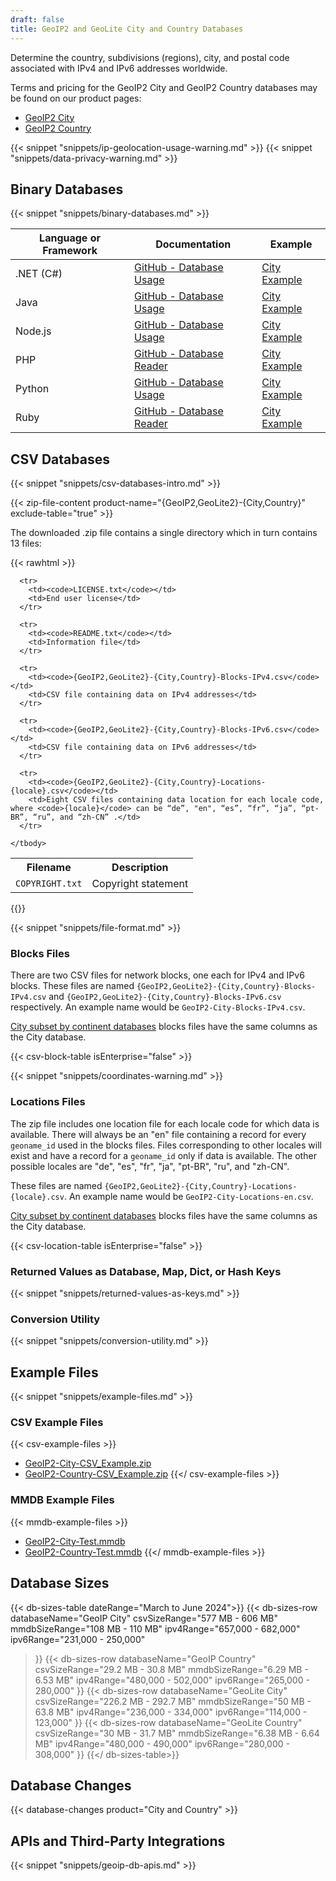 ```yaml
---
draft: false
title: GeoIP2 and GeoLite City and Country Databases
---
```


Determine the country, subdivisions (regions), city, and postal code associated
with IPv4 and IPv6 addresses worldwide.

Terms and pricing for the GeoIP2 City and GeoIP2 Country databases may be found
on our product pages:

- [GeoIP2 City](https://www.maxmind.com/en/geoip2-city)
- [GeoIP2 Country](https://www.maxmind.com/en/geoip2-country)

{{< snippet "snippets/ip-geolocation-usage-warning.md" >}}
{{< snippet "snippets/data-privacy-warning.md" >}}

## Binary Databases

{{< snippet "snippets/binary-databases.md" >}}

| Language or Framework | Documentation                                                                      | Example                                                                |
| --------------------- | ---------------------------------------------------------------------------------- | ---------------------------------------------------------------------- |
| .NET (C#)             | [GitHub - Database Usage](https://github.com/maxmind/GeoIP2-dotnet#database-usage) | [City Example](https://github.com/maxmind/GeoIP2-dotnet#city-database) |
| Java                  | [GitHub - Database Usage](https://github.com/maxmind/GeoIP2-java#database-usage)   | [City Example](https://github.com/maxmind/GeoIP2-java#city)            |
| Node.js               | [GitHub - Database Usage](https://github.com/maxmind/GeoIP2-node#database-usage)   | [City Example](https://github.com/maxmind/GeoIP2-node#city-example)    |
| PHP                   | [GitHub - Database Reader](https://github.com/maxmind/GeoIP2-php#database-reader)  | [City Example](https://github.com/maxmind/GeoIP2-php#city-example)     |
| Python                | [GitHub - Database Usage](https://github.com/maxmind/GeoIP2-python#database-usage) | [City Example](https://github.com/maxmind/GeoIP2-python#city-database) |
| Ruby                  | [GitHub - Database Reader](https://github.com/maxmind/GeoIP2-ruby#database-reader) | [City Example](https://github.com/maxmind/GeoIP2-ruby#city-example)    |

## CSV Databases

{{< snippet "snippets/csv-databases-intro.md" >}}

{{< zip-file-content product-name="{GeoIP2,GeoLite2}-{City,Country}" exclude-table="true" >}}

The downloaded .zip file contains a single directory which in turn contains 13
files:

{{< rawhtml >}}
<div class="table">
  <table>
    <tbody>
      <tr>
        <th>Filename</th>
        <th>Description</th>
      </tr>
      <tr>
        <td><code>COPYRIGHT.txt</code></td>
        <td>Copyright statement</td>
      </tr>

      <tr>
        <td><code>LICENSE.txt</code></td>
        <td>End user license</td>
      </tr>

      <tr>
        <td><code>README.txt</code></td>
        <td>Information file</td>
      </tr>

      <tr>
        <td><code>{GeoIP2,GeoLite2}-{City,Country}-Blocks-IPv4.csv</code></td>
        <td>CSV file containing data on IPv4 addresses</td>
      </tr>

      <tr>
        <td><code>{GeoIP2,GeoLite2}-{City,Country}-Blocks-IPv6.csv</code></td>
        <td>CSV file containing data on IPv6 addresses</td>
      </tr>

      <tr>
        <td><code>{GeoIP2,GeoLite2}-{City,Country}-Locations-{locale}.csv</code></td>
        <td>Eight CSV files containing data location for each locale code, where <code>{locale}</code> can be “de”, "en", “es”, “fr”, “ja”, “pt-BR”, “ru”, and “zh-CN” .</td>
      </tr>

    </tbody>
  </table>
</div>
{{</ rawhtml >}}

{{< snippet "snippets/file-format.md" >}}

### Blocks Files

There are two CSV files for network blocks, one each for IPv4 and IPv6 blocks.
These files are named `{GeoIP2,GeoLite2}-{City,Country}-Blocks-IPv4.csv` and
`{GeoIP2,GeoLite2}-{City,Country}-Blocks-IPv6.csv` respectively. An example name
would be `GeoIP2-City-Blocks-IPv4.csv`.

[City subset by continent databases](https://www.maxmind.com/en/geoip2-city-database-by-continent)
blocks files have the same columns as the City database.

{{< csv-block-table isEnterprise="false" >}}

{{< snippet "snippets/coordinates-warning.md" >}}

### Locations Files

The zip file includes one location file for each locale code for which data is
available. There will always be an "en" file containing a record for every
`geoname_id` used in the blocks files. Files corresponding to other locales will
exist and have a record for a `geoname_id` only if data is available. The other
possible locales are "de", "es", "fr", "ja", "pt-BR", "ru", and "zh-CN".

These files are named `{GeoIP2,GeoLite2}-{City,Country}-Locations-{locale}.csv`.
An example name would be `GeoIP2-City-Locations-en.csv`.

[City subset by continent databases](https://www.maxmind.com/en/geoip2-city-database-by-continent)
blocks files have the same columns as the City database.

{{< csv-location-table isEnterprise="false" >}}

### Returned Values as Database, Map, Dict, or Hash Keys

{{< snippet "snippets/returned-values-as-keys.md" >}}

### Conversion Utility

{{< snippet "snippets/conversion-utility.md" >}}

## Example Files

{{< snippet "snippets/example-files.md" >}}

### CSV Example Files

{{< csv-example-files >}}
* [GeoIP2-City-CSV\_Example.zip](/static/GeoIP2-City-CSV_Example.zip)
* [GeoIP2-Country-CSV\_Example.zip](/static/GeoIP2-Country-CSV_Example.zip)
{{</ csv-example-files >}}

### MMDB Example Files

{{< mmdb-example-files >}}
* [GeoIP2-City-Test.mmdb](https://github.com/maxmind/MaxMind-DB/blob/main/test-data/GeoIP2-City-Test.mmdb)
* [GeoIP2-Country-Test.mmdb](https://github.com/maxmind/MaxMind-DB/blob/main/test-data/GeoIP2-Country-Test.mmdb)
{{</ mmdb-example-files >}}

## Database Sizes

{{< db-sizes-table dateRange="March to June 2024">}}
  {{< db-sizes-row
    databaseName="GeoIP City"
    csvSizeRange="577 MB - 606 MB"
    mmdbSizeRange="108 MB - 110 MB"
    ipv4Range="657,000 - 682,000"
    ipv6Range="231,000 - 250,000"
  >}}
  {{< db-sizes-row
    databaseName="GeoIP Country"
    csvSizeRange="29.2 MB - 30.8 MB"
    mmdbSizeRange="6.29 MB - 6.53 MB"
    ipv4Range="480,000 - 502,000"
    ipv6Range="265,000 - 280,000"
  >}}
  {{< db-sizes-row
    databaseName="GeoLite City"
    csvSizeRange="226.2 MB - 292.7 MB"
    mmdbSizeRange="50 MB - 63.8 MB"
    ipv4Range="236,000 - 334,000"
    ipv6Range="114,000 - 123,000"
  >}}
  {{< db-sizes-row
    databaseName="GeoLite Country"
    csvSizeRange="30 MB - 31.7 MB"
    mmdbSizeRange="6.38 MB - 6.64 MB"
    ipv4Range="480,000 - 490,000"
    ipv6Range="280,000 - 308,000"
  >}}
{{</ db-sizes-table>}}

## Database Changes

{{< database-changes product="City and Country" >}}

## APIs and Third-Party Integrations

{{< snippet "snippets/geoip-db-apis.md" >}}

